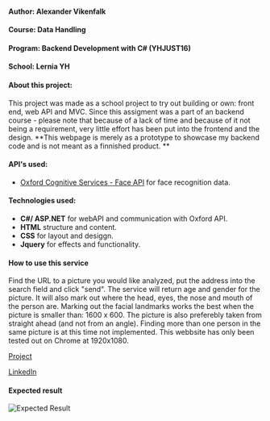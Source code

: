 
#### Author: Alexander Vikenfalk
#### Course: Data Handling
#### Program: Backend Development with C# (YHJUST16)
#### School: Lernia YH

#### About this project: 
This project was made as a school project to try out building or own: front end, web API and MVC. Since this assigment was a part of an backend course - please note that because of a lack of time and because of it not being a requirement, very little effort has been put into the frontend and the design. **This webpage is merely as a prototype to showcase my backend code and is not meant as a finnished product. **

#### API's used:

* [Oxford Cognitive Services - Face API](https://www.microsoft.com/cognitive-services/en-us/face-apii) for face recognition data. 

#### Technologies used: 
* **C#/ ASP.NET** for webAPI and communication with Oxford API. 
* **HTML** structure and content.
* **CSS** for layout and desiggn.
* **Jquery** for effects and functionality. 

#### How to use this service ####
Find the URL to a picture you would like analyzed, put the address into the search field and click "send".
The service will return age and gender for the picture. It will also mark out where the head, eyes, the nose and mouth of the person are.  Marking out the facial landmarks works the best when the picture is smaller than: 1600 x 600. The picture is also preferebly taken from straight ahead (and not from an angle). Finding more than one person in the same picture is at this time not implemented.
This webbsite has only been tested out on Chrome at 1920x1080.

[Project](http://face-recognition-api.azurewebsites.net/)

[LinkedIn](https://de.linkedin.com/in/alexander-vikenfalk-6b993b42)

#### Expected result ####
![Expected Result](http://imgur.com/a/FK2rw.png)



